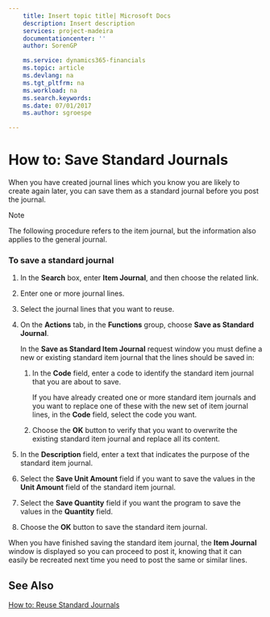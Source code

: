 ```yaml
---
    title: Insert topic title| Microsoft Docs
    description: Insert description
    services: project-madeira
    documentationcenter: ''
    author: SorenGP

    ms.service: dynamics365-financials
    ms.topic: article
    ms.devlang: na
    ms.tgt_pltfrm: na
    ms.workload: na
    ms.search.keywords:
    ms.date: 07/01/2017
    ms.author: sgroespe

---
```

# How to: Save Standard Journals
When you have created journal lines which you know you are likely to create again later, you can save them as a standard journal before you post the journal.  
  
> [!NOTE]  
>  The following procedure refers to the item journal, but the information also applies to the general journal.  
  
### To save a standard journal  
  
1.  In the **Search** box, enter **Item Journal**, and then choose the related link.  
  
2.  Enter one or more journal lines.  
  
3.  Select the journal lines that you want to reuse.  
  
4.  On the **Actions** tab, in the **Functions** group, choose **Save as Standard Journal**.  
  
     In the **Save as Standard Item Journal** request window you must define a new or existing standard item journal that the lines should be saved in:  
  
    1.  In the **Code** field, enter a code to identify the standard item journal that you are about to save.  
  
         If you have already created one or more standard item journals and you want to replace one of these with the new set of item journal lines, in the **Code** field, select the code you want.  
  
    2.  Choose the **OK** button to verify that you want to overwrite the existing standard item journal and replace all its content.  
  
5.  In the **Description** field, enter a text that indicates the purpose of the standard item journal.  
  
6.  Select the **Save Unit Amount** field if you want to save the values in the **Unit Amount** field of the standard item journal.  
  
7.  Select the **Save Quantity** field if you want the program to save the values in the **Quantity** field.  
  
8.  Choose the **OK** button to save the standard item journal.  
  
 When you have finished saving the standard item journal, the **Item Journal** window is displayed so you can proceed to post it, knowing that it can easily be recreated next time you need to post the same or similar lines.  
  
## See Also  
 [How to: Reuse Standard Journals](../how-to-reuse-standard-journals.md)